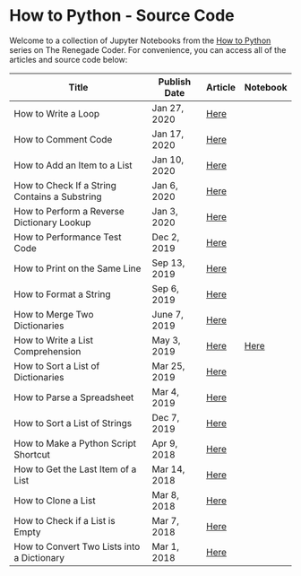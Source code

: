 # How to Python - Source Code

Welcome to a collection of Jupyter Notebooks from the [How to Python][1] series on The Renegade Coder. For convenience, you can access all of the articles and source code below:

| Title | Publish Date | Article | Notebook |
|-------|--------------|---------|----------|
| How to Write a Loop | Jan 27, 2020 | [Here][4] | |
| How to Comment Code | Jan 17, 2020 | [Here][5] | |
| How to Add an Item to a List | Jan 10, 2020 | [Here][6] | |
| How to Check If a String Contains a Substring | Jan 6, 2020 | [Here][7] | |
| How to Perform a Reverse Dictionary Lookup | Jan 3, 2020 | [Here][8] | |
| How to Performance Test Code | Dec 2, 2019 | [Here][9] | |
| How to Print on the Same Line | Sep 13, 2019 | [Here][10] | |
| How to Format a String | Sep 6, 2019 | [Here][11] | |
| How to Merge Two Dictionaries | June 7, 2019 | [Here][12] | |
| How to Write a List Comprehension | May 3, 2019 | [Here][2] | [Here][3] | |
| How to Sort a List of Dictionaries | Mar 25, 2019 | [Here][13] | |
| How to Parse a Spreadsheet | Mar 4, 2019 | [Here][14] | |
| How to Sort a List of Strings | Dec 7, 2019 | [Here][15] | |
| How to Make a Python Script Shortcut | Apr 9, 2018 | [Here][16] | |
| How to Get the Last Item of a List | Mar 14, 2018 | [Here][17] | |
| How to Clone a List | Mar 8, 2018 | [Here][18] | |
| How to Check if a List is Empty | Mar 7, 2018 | [Here][19] | | 
| How to Convert Two Lists into a Dictionary | Mar 1, 2018 | [Here][20] | |

[1]: https://therenegadecoder.com/series/how-to-python/
[2]: https://therenegadecoder.com/code/how-to-write-a-list-comprehension-in-python/
[3]: https://colab.research.google.com/github/TheRenegadeCoder/how-to-python-code/blob/master/notebooks/how_to_write_a_list_comprehension.ipynb
[4]: https://therenegadecoder.com/code/how-to-write-a-loop-in-python/
[5]: https://therenegadecoder.com/code/how-to-comment-code-in-python/
[6]: https://therenegadecoder.com/code/how-to-add-an-item-to-a-list-in-python/
[7]: https://therenegadecoder.com/code/how-to-check-if-a-string-contains-a-substring-in-python/
[8]: https://therenegadecoder.com/code/how-to-perform-a-reverse-dictionary-lookup-in-python/
[9]: https://therenegadecoder.com/code/how-to-performance-test-python-code/
[10]: https://therenegadecoder.com/code/how-to-print-on-the-same-line-in-python/
[11]: https://therenegadecoder.com/code/how-to-format-a-string-in-python/
[12]: https://therenegadecoder.com/code/how-to-merge-two-dictionaries-in-python/
[13]: https://therenegadecoder.com/code/how-to-sort-a-list-of-dictionaries-in-python/
[14]: https://therenegadecoder.com/code/how-to-parse-a-spreadsheet-in-python/
[15]: https://therenegadecoder.com/code/how-to-sort-a-list-of-strings-in-python/
[16]: https://therenegadecoder.com/code/how-to-make-a-python-script-shortcut-with-arguments/
[17]: https://therenegadecoder.com/code/how-to-get-the-last-item-of-a-list-in-python/
[18]: https://therenegadecoder.com/code/how-to-clone-a-list-in-python/
[19]: https://therenegadecoder.com/code/how-to-check-if-a-list-is-empty-in-python/
[20]: https://therenegadecoder.com/code/how-to-convert-two-lists-into-a-dictionary-in-python/
